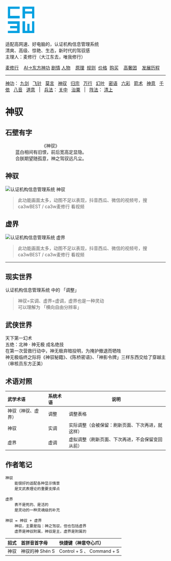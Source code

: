 ![](../../static/ca3w.png "ca3w 认证机构信息管理系统")

适配高网速、好电脑的，认证机构信息管理系统 <br/>
清爽、高级、惊艳、生态，新时代的驾驭感 <br/>
主理人：麦修行（大江东去，唯我修行）

[麦修行][]&nbsp;&nbsp;&nbsp;&nbsp;[AI->东方神功][东方神功]&nbsp;[剧情][]&nbsp;[人物][]&nbsp;&nbsp;&nbsp;&nbsp;[原理][]&nbsp;&nbsp;[规则][]&nbsp;&nbsp;[价格][]&nbsp;&nbsp;[购买][]&nbsp;&nbsp;&nbsp;&nbsp;[高奢团][]&nbsp;&nbsp;&nbsp;&nbsp;[发展历程][]

[麦修行]: https://github.com/ca3w/BEST
[东方神功]: https://github.com/ca3w/ai-dongfangshengong
[剧情]: https://github.com/ca3w/dongfangernvqing/blob/main/root/BEST.md
[人物]: https://github.com/ca3w/dongfangernvqing/blob/main/root/renwu.md
[原理]: https://github.com/ca3w/key
[规则]: https://github.com/ca3w/rule
[价格]: https://github.com/ca3w/pricing
[购买]: https://github.com/ca3w/howtobuy
[高奢团]: https://github.com/ca3w/tuan
[发展历程]: https://github.com/ca3w/development

***

[神功][]：&nbsp;[九剑][]&nbsp;&nbsp;&nbsp;[飞针][]&nbsp;&nbsp;&nbsp;[莫言][]&nbsp;&nbsp;&nbsp;[神驭][]&nbsp;&nbsp;&nbsp;[归宗][]&nbsp;&nbsp;&nbsp;[万行][]&nbsp;&nbsp;&nbsp;[幻叶][]&nbsp;&nbsp;&nbsp;[密语][]&nbsp;&nbsp;&nbsp;[六彩][]&nbsp;&nbsp;&nbsp;[箭术][]&nbsp;&nbsp;&nbsp;[神意][]&nbsp;&nbsp;&nbsp;[千依][]&nbsp;&nbsp;&nbsp;[八音][]&nbsp;&nbsp;&nbsp;[道意][]&nbsp;&nbsp;&nbsp;|&nbsp;&nbsp;&nbsp;[兵法][]：&nbsp;[关中][]&nbsp;&nbsp;&nbsp;[治粟][]&nbsp;&nbsp;&nbsp;|&nbsp;&nbsp;&nbsp;[阵法][]：&nbsp;[清上][]

[神功]: https://github.com/ca3w/ai-dongfangshengong

[九剑]: ../../wugong/fuyaojiujian/BEST.md
[飞针]: ../../wugong/feizhenbaodian/BEST.md
[莫言]: ../../wugong/moyan/BEST.md
[神驭]: ../../wugong/shenyu/BEST.md
[归宗]: ../../wugong/baichuanguizong/BEST.md
[万行]: ../../wugong/yufengwanxing/BEST.md
[幻叶]: ../../wugong/huanyezhi/BEST.md
[密语]: ../../wugong/chenqiaomiyu/BEST.md
[六彩]: ../../wugong/liucaishenjian/BEST.md
[箭术]: ../../wugong/linjiajianshu/BEST.md
[神意]: ../../wugong/shenyiduoxinzhao/BEST.md
[千依]: ../../wugong/qianyizijian/BEST.md
[八音]: ../../wugong/bayinshengxin/BEST.md
[道意]: ../../wugong/daoyicuican/BEST.md

[兵法]: https://github.com/ca3w/ai-dongfangshengong#兵法目录

[关中]: ../../bingfa/guanzhongzhanfa/BEST.md
[治粟]: ../../bingfa/zhisubingfa/BEST.md

[阵法]: https://github.com/ca3w/ai-dongfangshengong#阵法目录

[清上]: ../../zhenfa/qingshangbeidouzhen/BEST.md

# 神驭

## 石壁有字

&nbsp;&nbsp;&nbsp;&nbsp;&nbsp;&nbsp;&nbsp;&nbsp;&nbsp;&nbsp;&nbsp;&nbsp;&nbsp;&nbsp;&nbsp;&nbsp;&nbsp;&nbsp;&nbsp;&nbsp;&nbsp;&nbsp;&nbsp;&nbsp;&nbsp;&nbsp;&nbsp;&nbsp;&nbsp;《神驭》 <br/>
&nbsp;&nbsp;&nbsp;&nbsp;&nbsp;&nbsp;&nbsp;&nbsp;蓝白相间有旧恨，前后宽高定显隐。 <br/>
&nbsp;&nbsp;&nbsp;&nbsp;&nbsp;&nbsp;&nbsp;&nbsp;合朕期望随孤意，神之驾驭远凡尘。

## 神驭

![](./static/01-shenyu.gif "认证机构信息管理系统 神驭")
> 此功能画面太多，动图不足以表现，抖音西瓜、微信的视频号，搜 ca3wBEST / ca3w麦修行 看视频

## 虚界

![](./static/02-xujie.gif "认证机构信息管理系统 虚界")
> 此功能画面太多，动图不足以表现，抖音西瓜、微信的视频号，搜 ca3wBEST / ca3w麦修行 看视频

***

## 现实世界

认证机构信息管理系统 中的 「调整」

> 神驭=实调、虚界=虚调，虚界也是一种灵动 <br/>
> 可以理解为 「横向自由分辨率」

## 武侠世界

天下第一幻术 <br/>
五绝：北神 · 神无极 成名绝技 <br/>
在第一次营救行动中，神无极弃暗投明，为掩护撤退而牺牲 <br/>
神无极临终之际将《神驭秘籍》、《陈桥密语》、「神影令牌」三样东西交给了穿越主（审核员东方正美）

## 术语对照

武学术语            |系统术语  |说明
:-------------------|:---------|--------------------------------------------------
神驭（神驭、虚界）  |调整      |调整表格
神驭                |实调      |实际调整（会被保留：刷新页面、下次再进，就这样）
虚界                |虚调      |虚拟调整（刷新页面、下次再进，不会保留变回从前）

## 作者笔记

```text
神驭
    能很好的适配各种显示情景
    是文武表理论的重要支撑点

虚界
    表不是死的、是活的
    是灵动的一种灵魂级的补充

神驭 = 神驭 + 虚界
    神驭，主要是指：神之驾驭，但也包括虚界
    虚界是神驭附属，神驭是主，虚界是附属的
```

招式  |首拼音首字母     |快捷键（神意夺心爪）
:-----|:----------------|:---------------------------
神驭  |神驭的神 Shén S  |Control + S 、 Command + S
